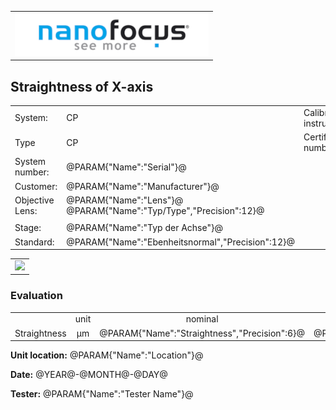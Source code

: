 <!--   EvalAlgoName=NF_NED_MScan_Abnahme_GX_PS -->

||
|-:|
|![](logo.png)|

## Straightness of X-axis  


 


|||||
|-|-|-|-|
|System: |  CP |Calibration instruction:| VDI/VDE 2655 Part 1.2|
|Type|   CP | Certificate number: |@PARAM{"Name":"Serial"}@-@YEAR@@MONTH@@DAY@|
|System number:| @PARAM{"Name":"Serial"}@|||
|Customer:| @PARAM{"Name":"Manufacturer"}@|||
|Objective Lens: |@PARAM{"Name":"Lens"}@  @PARAM{"Name":"Typ/Type","Precision":12}@ |||
| |  |||
|Stage: |  @PARAM{"Name":"Typ der Achse"}@ |||
|Standard: |@PARAM{"Name":"Ebenheitsnormal","Precision":12}@|||

 

 || 
|:-:|
|![](StraightnessX_PS.svg)|


### Evaluation

||||||
|:-:|:-:|:-:|:-:|:-:|
| |unit  |nominal   |   actual | status|
| Straightness    | µm | @PARAM{"Name":"Straightness","Precision":6}@  |   @PARAM{"Name":"Wt","Precision":3}@ | <span id="controlWt"> Ok</span>|
 

__Unit location:__ @PARAM{"Name":"Location"}@

__Date:__ @YEAR@-@MONTH@-@DAY@ 

__Tester:__ @PARAM{"Name":"Tester Name"}@


 

<div id="sumresults">  </div>

<script>

var PARAM = @PJSON{"Set":0}@;
var META = @MJSON{"Set":0}@;
 


var value =   @PARAM{"Name":"Wt","Precision":3}@;
var nominal = @PARAM{"Name":"Straightness","Precision":6}@;
var status = ""; 
 
if(  value < nominal)
{
  status = "Ok";
}
else
{
  status = "not Ok";
}

document.getElementById("controlWt").innerHTML = status;

var Result = {"value":0,"nominal":0,"status":"","timestamp":0};

Result["value"] = value;
Result["nominal"] = nominal;
Result["status"] = status;
Result["timestamp"] = Date.now();
sessionStorage.setItem(document.title+"Result", JSON.stringify(Result));

</script>

 
